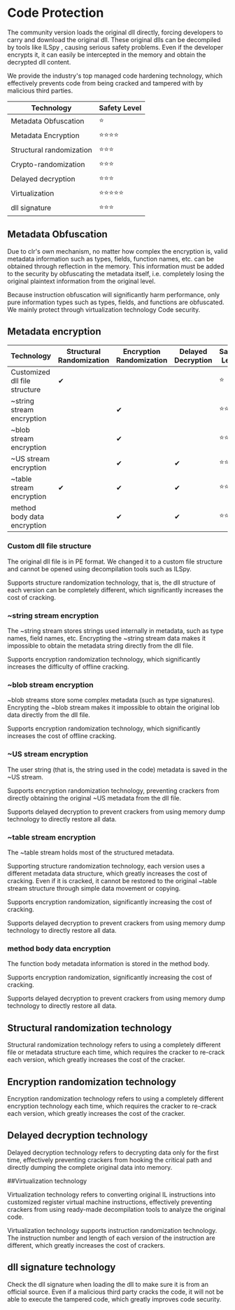# Code Protection

The community version loads the original dll directly, forcing developers to carry and download the original dll. These original dlls can be decompiled by tools like ILSpy
, causing serious safety problems. Even if the developer encrypts it, it can easily be intercepted in the memory and obtain the decrypted dll content.

We provide the industry's top managed code hardening technology, which effectively prevents code from being cracked and tampered with by malicious third parties.


|Technology|Safety Level|
|-|-|
|Metadata Obfuscation|:star:|
|Metadata Encryption|:star::star::star::star:|
|Structural randomization|:star::star::star:|
|Crypto-randomization|:star::star::star:|
|Delayed decryption|:star::star::star:|
|Virtualization|:star::star::star::star::star:|
|dll signature|:star::star::star:|


## Metadata Obfuscation

Due to clr's own mechanism, no matter how complex the encryption is, valid metadata information such as types, fields, function names, etc. can be obtained through reflection in the memory.
This information must be added to the security by obfuscating the metadata itself, i.e. completely losing the original plaintext information from the original level.

Because instruction obfuscation will significantly harm performance, only pure information types such as types, fields, and functions are obfuscated. We mainly protect through virtualization technology
Code security.

## Metadata encryption

|Technology|Structural Randomization|Encryption Randomization|Delayed Decryption|Safety Level|
|-|-|-|-|-|
|Customized dll file structure|✔|||:star:|
|~string stream encryption||✔||:star::star:|
|~blob stream encryption||✔||:star::star:|
|~US stream encryption||✔|✔|:star::star::star:|
|~table stream encryption|✔|✔|✔|:star::star::star::star:|
|method body data encryption||✔|✔|:star::star::star:|


### Custom dll file structure

The original dll file is in PE format. We changed it to a custom file structure and cannot be opened using decompilation tools such as ILSpy.

Supports structure randomization technology, that is, the dll structure of each version can be completely different, which significantly increases the cost of cracking.

### ~string stream encryption

The ~string stream stores strings used internally in metadata, such as type names, field names, etc. Encrypting the ~string stream data makes it impossible to obtain the metadata string directly from the dll file.

Supports encryption randomization technology, which significantly increases the difficulty of offline cracking.

### ~blob stream encryption

~blob streams store some complex metadata (such as type signatures). Encrypting the ~blob stream makes it impossible to obtain the original lob data directly from the dll file.

Supports encryption randomization technology, which significantly increases the cost of offline cracking.

### ~US stream encryption

The user string (that is, the string used in the code) metadata is saved in the ~US stream.

Supports encryption randomization technology, preventing crackers from directly obtaining the original ~US metadata from the dll file.

Supports delayed decryption to prevent crackers from using memory dump technology to directly restore all data.

### ~table stream encryption

The ~table stream holds most of the structured metadata.

Supporting structure randomization technology, each version uses a different metadata data structure, which greatly increases the cost of cracking. Even if it is cracked, it cannot be restored to the original ~table stream structure through simple data movement or copying.

Supports encryption randomization, significantly increasing the cost of cracking.

Supports delayed decryption to prevent crackers from using memory dump technology to directly restore all data.


### method body data encryption

The function body metadata information is stored in the method body.

Supports encryption randomization, significantly increasing the cost of cracking.

Supports delayed decryption to prevent crackers from using memory dump technology to directly restore all data.

## Structural randomization technology

Structural randomization technology refers to using a completely different file or metadata structure each time, which requires the cracker to re-crack each version, which greatly increases the cost of the cracker.

## Encryption randomization technology

Encryption randomization technology refers to using a completely different encryption technology each time, which requires the cracker to re-crack each version, which greatly increases the cost of the cracker.

## Delayed decryption technology

Delayed decryption technology refers to decrypting data only for the first time, effectively preventing crackers from hooking the critical path and directly dumping the complete original data into memory.

##Virtualization technology

Virtualization technology refers to converting original IL instructions into customized register virtual machine instructions, effectively preventing crackers from using ready-made decompilation tools to analyze the original code.

Virtualization technology supports instruction randomization technology. The instruction number and length of each version of the instruction are different, which greatly increases the cost of crackers.

## dll signature technology

Check the dll signature when loading the dll to make sure it is from an official source. Even if a malicious third party cracks the code, it will not be able to execute the tampered code, which greatly improves code security.
